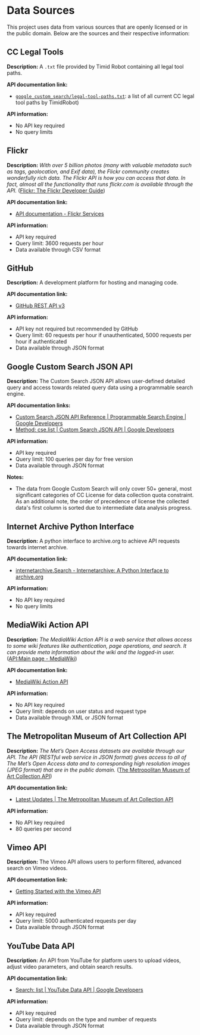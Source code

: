 # Data Sources

This project uses data from various sources that are openly licensed or in the
public domain. Below are the sources and their respective information:


## CC Legal Tools

**Description:** A `.txt` file provided by Timid Robot containing all legal
tool paths.

**API documentation link:**
- [`google_custom_search/legal-tool-paths.txt`][tools-paths]: a list of all
  current CC legal tool paths by TimidRobot)

**API information:**
- No API key required
- No query limits

[tools-paths]:google_custom_search/legal-tool-paths.txt


## Flickr

**Description:** _With over 5 billion photos (many with valuable metadata such
as tags, geolocation, and Exif data), the Flickr community creates wonderfully
rich data. The Flickr API is how you can access that data. In fact, almost all
the functionality that runs flickr.com is available through the API._ ([Flickr:
The Flickr Developer Guide](https://www.flickr.com/services/developer/))

**API documentation link:**
- [API documentation - Flickr Services](https://www.flickr.com/services/api/)

**API information:**
- API key required
- Query limit: 3600 requests per hour
- Data available through CSV format

## GitHub

**Description:** A development platform for hosting and managing code.

**API documentation link:**
- [GitHub REST API v3](https://docs.github.com/en/rest)

**API information:**
- API key not required but recommended by GitHub
- Query limit: 60 requests per hour if unauthenticated,
  5000 requests per hour if authenticated
- Data available through JSON format


## Google Custom Search JSON API

**Description:** The Custom Search JSON API allows user-defined detailed query
and access towards related query data using a programmable search engine.

**API documentation links:**
- [Custom Search JSON API Reference | Programmable Search Engine | Google
  Developers][google-json]
- [Method: cse.list | Custom Search JSON API | Google Developers][cse-list]

**API information:**
- API key required
- Query limit: 100 queries per day for free version
- Data available through JSON format

**Notes:**
- The data from Google Custom Search will only cover 50+ general, most
  significant categories of CC License for data collection quota constraint.
  As an additional note, the order of precedence of license the collected
  data's first column is sorted due to intermediate data analysis progress.

[google-json]: https://developers.google.com/custom-search/v1/reference/rest
[cse-list]: https://developers.google.com/custom-search/v1/reference/rest/v1/cse/list


## Internet Archive Python Interface

**Description:** A python interface to archive.org to achieve API requests
towards internet archive.

**API documentation link:**
- [internetarchive.Search - Internetarchive: A Python Interface to
  archive.org][ia-search]

**API information:**
- No API key required
- No query limits

[ia-search]: https://internetarchive.readthedocs.io/en/stable/internetarchive.html#internetarchive.Search


## MediaWiki Action API

**Description:** _The MediaWiki Action API is a web service that allows access
to some wiki features like authentication, page operations, and search. It can
provide meta information about the wiki and the logged-in user._ ([API:Main
page - MediaWiki](https://www.mediawiki.org/wiki/API:Main_page))

**API documentation link:**
- [MediaWiki Action API](https://www.mediawiki.org/wiki/API:Main_page)

**API information:**
  - No API key required
  - Query limit: depends on user status and request type
  - Data available through XML or JSON format


## The Metropolitan Museum of Art Collection API

**Description:** _The Met’s Open Access datasets are available through our API.
The API (RESTful web service in JSON format) gives access to all of The Met’s
Open Access data and to corresponding high resolution images (JPEG format) that
are in the public domain._ ([The Metropolitan Museum of Art Collection
API](https://metmuseum.github.io/))

**API documentation link:**
- [Latest Updates | The Metropolitan Museum of Art Collection
  API](https://metmuseum.github.io/)

**API information:**
  - No API key required
  - 80 queries per second


## Vimeo API

**Description:** The Vimeo API allows users to perform filtered, advanced
search on Vimeo videos.

**API documentation link:**
- [Getting Started with the Vimeo API](https://developer.vimeo.com/api/start)

**API information:**
  - API key required
  - Query limit: 5000 authenticated requests per day
  - Data available through JSON format


## YouTube Data API

**Description:** An API from YouTube for platform users to upload videos,
adjust video parameters, and obtain search results.

**API documentation link:**
- [Search: list | YouTube Data API | Google
  Developers](https://developers.google.com/youtube/v3/docs/search/list)

**API information:**
  - API key required
  - Query limit: depends on the type and number of requests
  - Data available through JSON format

